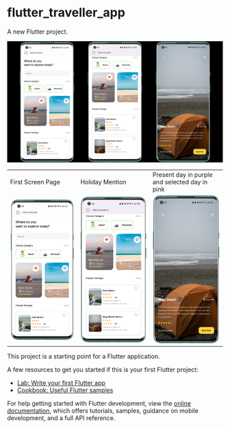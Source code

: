 # flutter_traveller_app

A new Flutter project.

<p align="center">
  <img src="https://github.com/Akash-ptl/flutter_traveller_app/blob/master/assets/Images/flutter_traveller.png" />
</p>
<table>
  <tr>
    <td>First Screen Page</td>
     <td>Holiday Mention</td>
     <td>Present day in purple and selected day in pink</td>
  </tr>
  <tr>
    <td><img src="assets/Images/IMG_20230206_194931.png" </td>
    <td><img src="assets/Images/IMG_20230206_195015.png" </td>
    <td><img src="assets/Images/IMG_20230206_195037.png" </td>
  </tr>
 </table>
This project is a starting point for a Flutter application.

A few resources to get you started if this is your first Flutter project:

- [Lab: Write your first Flutter app](https://docs.flutter.dev/get-started/codelab)
- [Cookbook: Useful Flutter samples](https://docs.flutter.dev/cookbook)

For help getting started with Flutter development, view the
[online documentation](https://docs.flutter.dev/), which offers tutorials,
samples, guidance on mobile development, and a full API reference.
